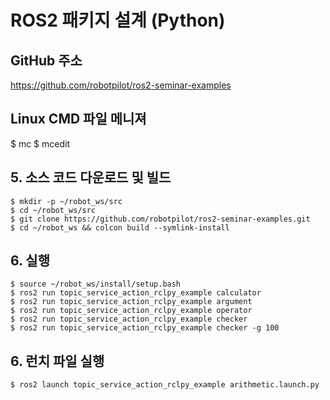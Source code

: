 # ROS2 패키지 설계 (Python)



## GitHub 주소
https://github.com/robotpilot/ros2-seminar-examples

## Linux CMD 파일 메니져
$ mc
$ mcedit

## 5. 소스 코드 다운로드 및 빌드
```shell
$ mkdir -p ~/robot_ws/src
$ cd ~/robot_ws/src
$ git clone https://github.com/robotpilot/ros2-seminar-examples.git
$ cd ~/robot_ws && colcon build --symlink-install
```

## 6. 실행
```shell
$ source ~/robot_ws/install/setup.bash
$ ros2 run topic_service_action_rclpy_example calculator
$ ros2 run topic_service_action_rclpy_example argument
$ ros2 run topic_service_action_rclpy_example operator
$ ros2 run topic_service_action_rclpy_example checker
$ ros2 run topic_service_action_rclpy_example checker -g 100
```

## 6. 런치 파일 실행
```shell
$ ros2 launch topic_service_action_rclpy_example arithmetic.launch.py
```
